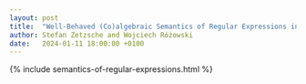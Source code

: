 ```yaml
---
layout: post
title:  "Well-Behaved (Co)algebraic Semantics of Regular Expressions in Dafny"
author: Stefan Zetzsche and Wojciech Różowski
date:   2024-01-11 18:00:00 +0100
---
```


{% include semantics-of-regular-expressions.html %}